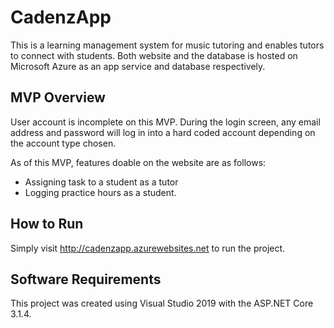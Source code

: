 # CadenzApp

This is a learning management system for music tutoring and enables tutors to connect with students. 
Both website and the database is hosted on Microsoft Azure as an app service and database respectively.

## MVP Overview

User account is incomplete on this MVP. During the login screen, any email address and password will log in into a hard coded account depending on the account type chosen.

As of this MVP, features doable on the website are as follows:
* Assigning task to a student as a tutor
* Logging practice hours as a student.

## How to Run

Simply visit http://cadenzapp.azurewebsites.net to run the project.

## Software Requirements

This project was created using Visual Studio 2019 with the ASP.NET Core 3.1.4.
